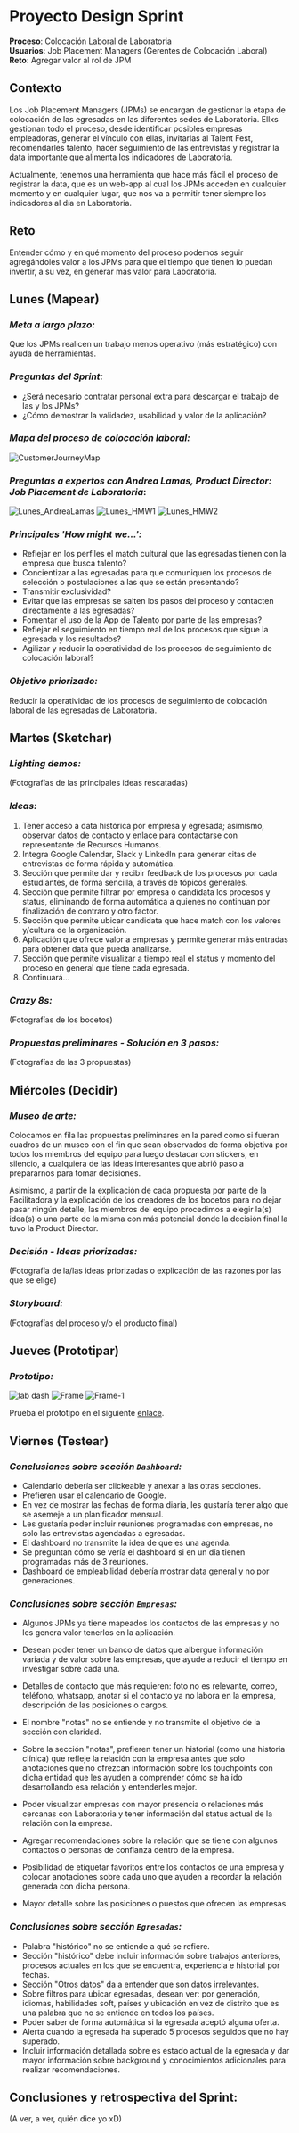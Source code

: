 # Proyecto Design Sprint 

**Proceso**: Colocación Laboral de Laboratoria  
**Usuarios**: Job Placement Managers (Gerentes de Colocación Laboral)  
**Reto**: Agregar valor al rol de JPM  

## Contexto
Los Job Placement Managers (JPMs) se encargan de gestionar la etapa de colocación de las egresadas en las diferentes sedes de Laboratoria. Ellxs gestionan todo el proceso, desde identificar posibles empresas empleadoras, generar el vínculo con ellas, invitarlas al Talent Fest, recomendarles talento, hacer seguimiento de las entrevistas y registrar la data importante que alimenta los indicadores de Laboratoria. 

Actualmente, tenemos una herramienta que hace más fácil el proceso de registrar la data, que es un web-app al cual los JPMs acceden en cualquier momento y en cualquier lugar, que nos va a permitir tener siempre los indicadores al día en Laboratoria. 

## Reto
Entender cómo y en qué momento del proceso podemos seguir agregándoles valor a los JPMs para que el tiempo que tienen lo puedan invertir, a su vez, en generar más valor para Laboratoria.

## Lunes (Mapear)

### *Meta a largo plazo:*  
Que los JPMs realicen un trabajo menos operativo (más estratégico) con ayuda de herramientas.

### *Preguntas del Sprint:*
- ¿Será necesario contratar personal extra para descargar el trabajo de las y los JPMs?
- ¿Cómo demostrar la validadez, usabilidad y valor de la aplicación?

### *Mapa del proceso de colocación laboral:*  

![CustomerJourneyMap](src/CustomerJM.png) 

### *Preguntas a expertos con Andrea Lamas, Product Director: Job Placement de Laboratoria*:  

![Lunes_AndreaLamas](src/Lunes_1.png) 
![Lunes_HMW1](src/Lunes_2.png) 
![Lunes_HMW2](src/Lunes_3.png) 

### *Principales 'How might we...':*

- Reflejar en los perfiles el match cultural que las egresadas tienen con la empresa que busca talento?
- Concientizar a las egresadas para que comuniquen los procesos de selección o postulaciones a las que se están presentando?
- Transmitir exclusividad?
- Evitar que las empresas se salten los pasos del proceso y contacten directamente a las egresadas?
- Fomentar el uso de la App de Talento por parte de las empresas?
- Reflejar el seguimiento en tiempo real de los procesos que sigue la egresada y los resultados?
- Agilizar y reducir la operatividad de los procesos de seguimiento de colocación laboral?

### *Objetivo priorizado:*  

Reducir la operatividad de los procesos de seguimiento de colocación laboral de las egresadas de Laboratoria.

## Martes (Sketchar)

### *Lighting demos:*  
(Fotografías de las principales ideas rescatadas)

### *Ideas:*  
1. Tener acceso a data histórica por empresa y egresada; asimismo, observar datos de contacto y enlace para contactarse con representante de Recursos Humanos.
2. Integra Google Calendar, Slack y LinkedIn para generar citas de entrevistas de forma rápida y automática.
3. Sección que permite dar y recibir feedback de los procesos por cada estudiantes, de forma sencilla, a través de tópicos generales.
4. Sección que permite filtrar por empresa o candidata los procesos y status, eliminando de forma automática a quienes no continuan por finalización de contraro y otro factor.
5. Sección que permite ubicar candidata que hace match con los valores y/cultura de la organización.
6. Aplicación que ofrece valor a empresas y permite generar más entradas para obtener data que pueda analizarse.
7. Sección que permite visualizar a tiempo real el status y momento del proceso en general que tiene cada egresada.
8. Continuará...

### *Crazy 8s:*  
(Fotografías de los bocetos)

### *Propuestas preliminares - Solución en 3 pasos:*  
(Fotografías de las 3 propuestas)

## Miércoles (Decidir)

### *Museo de arte:*  
Colocamos en fila las propuestas preliminares en la pared como si fueran cuadros de un museo con el fin que sean observados de forma objetiva por todos los miembros del equipo para luego destacar con stickers, en silencio, a cualquiera de las ideas interesantes que abrió paso a prepararnos para tomar decisiones. 

Asimismo, a partir de la explicación de cada propuesta por parte de la Facilitadora y la explicación de los creadores de los bocetos para no dejar pasar ningún detalle, las miembros del equipo procedimos a elegir la(s) idea(s) o una parte de la misma con más potencial donde la decisión final la tuvo la Product Director.

### *Decisión - Ideas priorizadas:*  
(Fotografía de la/las ideas priorizadas o explicación de las razones por las que se elige)

### *Storyboard:*  
(Fotografías del proceso y/o el producto final)

## Jueves (Prototipar)

###  *Prototipo:*
![lab dash](https://user-images.githubusercontent.com/45070944/57258416-fea57a00-7021-11e9-918a-6cd7fd6c4a9c.png)
![Frame](https://user-images.githubusercontent.com/45070944/57258255-86d74f80-7021-11e9-8815-f9df79a4fe7f.png)
![Frame-1](https://user-images.githubusercontent.com/45070944/57256426-39a4af00-701c-11e9-9109-0e1b7e46e245.png)

Prueba el prototipo en el siguiente [enlace](https://colocar-aquí-el-link-correspondiente).

## Viernes (Testear) 

### *Conclusiones sobre sección `Dashboard`:*
- Calendario debería ser clickeable y anexar a las otras secciones.
- Prefieren usar el calendario de Google.
- En vez de mostrar las fechas de forma diaria, les gustaría tener algo que se asemeje a un planificador mensual.
- Les gustaría poder incluir reuniones programadas con empresas, no solo las entrevistas agendadas a egresadas.
- El dashboard no transmite la idea de que es una agenda.
- Se preguntan cómo se vería el dashboard si en un día tienen programadas más de 3 reuniones.
- Dashboard de empleabilidad debería mostrar data general y no por generaciones.

### *Conclusiones sobre sección `Empresas`:*
- Algunos JPMs ya tiene mapeados los contactos de las empresas y no les genera valor tenerlos en la aplicación.
- Desean poder tener un banco de datos que albergue información variada y de valor sobre las empresas, que ayude a reducir el tiempo en investigar sobre cada una.
- Detalles de contacto que más requieren: foto no es relevante, correo, teléfono, whatsapp, anotar si el contacto ya no labora en la empresa, descripción de las posiciones o cargos.
- El nombre "notas" no se entiende y no transmite el objetivo de la sección con claridad.

- Sobre la sección "notas", prefieren tener un historial (como una historia clínica) que refleje la relación con la empresa antes que solo anotaciones que no ofrezcan información sobre los touchpoints con dicha entidad que les ayuden a comprender cómo se ha ido desarrollando esa relación y entenderles mejor.
- Poder visualizar empresas con mayor presencia o relaciones más cercanas con Laboratoria y tener información del status actual de la relación con la empresa.
- Agregar recomendaciones sobre la relación que se tiene con algunos contactos o personas de confianza dentro de la empresa.
- Posibilidad de etiquetar favoritos entre los contactos de una empresa y colocar anotaciones sobre cada uno que ayuden a recordar la relación generada con dicha persona.
- Mayor detalle sobre las posiciones o puestos que ofrecen las empresas.

### *Conclusiones sobre sección `Egresadas`:*
- Palabra "histórico" no se entiende a qué se refiere.
- Sección "histórico" debe incluir información sobre trabajos anteriores, procesos actuales en los que se encuentra, experiencia e historial por fechas.
- Sección "Otros datos" da a entender que son datos irrelevantes.
- Sobre filtros para ubicar egresadas, desean ver: por generación, idiomas, habilidades soft, países y ubicación en vez de distrito que es una palabra que no se entiende en todos los países.
- Poder saber de forma automática si la egresada aceptó alguna oferta.
- Alerta cuando la egresada ha superado 5 procesos seguidos que no hay superado.
- Incluir información detallada sobre es estado actual de la egresada y dar mayor información sobre background y conocimientos adicionales para realizar recomendaciones.

## Conclusiones y retrospectiva del Sprint:
(A ver, a ver, quién dice yo xD)
